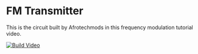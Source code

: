 # FM Transmitter

This is the circuit built by Afrotechmods in this frequency modulation tutorial video.

[![Build Video](https://img.youtube.com/vi/ZUxDXXBO3eA/0.jpg)](https://www.youtube.com/watch?v=ZUxDXXBO3eA)

